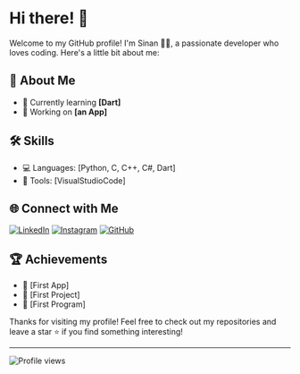 # Hi there! 👋

Welcome to my GitHub profile! I'm Sinan 👨‍💻, a passionate developer who loves coding. Here's a little bit about me:

## 🚀 About Me

- 🌱 Currently learning **[Dart]**
- 🔭 Working on **[an App]**

## 🛠️ Skills

- 💻 Languages: [Python, C, C++, C#, Dart]
- 🔧 Tools: [VisualStudioCode]

## 🌐 Connect with Me

[![LinkedIn](https://img.shields.io/badge/LinkedIn-0077B5?logo=linkedin&logoColor=white)](https://www.linkedin.com/in/sinan-cicek-a51b77262/)
[![Instagram](https://img.shields.io/badge/Instagram-E4405F?logo=instagram&logoColor=white)](https://instagram.com/SinjinDesigns)
[![GitHub](https://img.shields.io/badge/GitHub-100000?logo=github&logoColor=white)](https://github.com/your-profile)

## 🏆 Achievements

- 🥇 [First App]
- 🥈 [First Project]
- 🥉 [First Program]

Thanks for visiting my profile! Feel free to check out my repositories and leave a star ⭐ if you find something interesting!

---

![Profile views](https://shields.io/badge/Profil_Views-10.231-blue)
